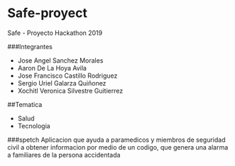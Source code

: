 # Safe-proyect
 Safe - Proyecto Hackathon 2019 

###Integrantes
- Jose Angel Sanchez Morales
- Aaron De La Hoya Avila
- Jose Francisco Castillo Rodriguez
- Sergio Uriel Galarza Quiñonez
- Xochitl Veronica Silvestre Guitierrez

##Tematica
- Salud
- Tecnologia

###spetch
Aplicacion que ayuda a paramedicos y miembros de seguridad civil a obtener informacion por medio de un codigo, que genera una alarma 
a familiares de la persona accidentada




